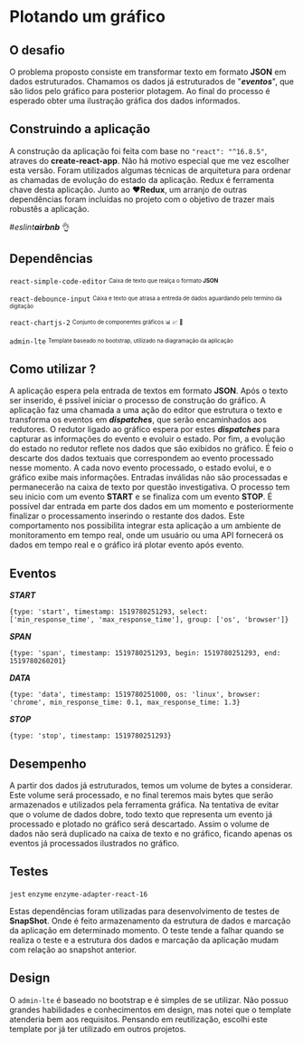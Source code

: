 # Plotando um gráfico

## O desafio

O problema proposto consiste em transformar texto em formato **JSON** em dados estruturados.
Chamamos os dados já estruturados de "***eventos***", que são lidos pelo gráfico para posterior plotagem. Ao final do processo é esperado obter uma ilustração gráfica dos dados informados.

## Construindo a aplicação

A construção da aplicação foi feita com base no `"react": "^16.8.5"`, atraves do **create-react-app**. Não há motivo especial que me vez escolher esta versão. Foram utilizados algumas técnicas de arquitetura para ordenar as chamadas de evolução do estado da aplicação. Redux é ferramenta chave desta aplicação.
Junto ao :heart:**Redux**, um arranjo de outras dependências foram incluídas no projeto com o objetivo de trazer mais robustês a aplicação.

#*eslint****airbnb*** :ok_hand:

## Dependências

`react-simple-code-editor`
 <sub><sup>Caixa de texto que realça o formato **JSON**</sup></sub>

`react-debounce-input`
 <sub><sup>Caixa e texto que atrasa a entreda de dados aguardando pelo termino da digitação</sup></sub>


 `react-chartjs-2`
 <sub><sup>Conjunto de componentes gráficos :bar_chart: :chart_with_upwards_trend: :pizza:</sup></sub>


 `admin-lte`
 <sub><sup>Template baseado no bootstrap, utilizado na diagramação da aplicação</sup></sub>

## Como utilizar ?

A aplicação espera pela entrada de textos em formato **JSON**. Após o texto ser inserido, é pssível iniciar o processo de construção do gráfico. A aplicação faz uma chamada a uma ação do editor que estrutura o texto e transforma os eventos em ***dispatches***, que serão encaminhados aos redutores. O redutor ligado ao gráfico espera por estes ***dispatches*** para capturar as informações do evento e evoluir o estado. Por fim, a evolução do estado no redutor reflete nos dados que são exibidos no gráfico. É feio o descarte dos dados textuais que correspondem ao evento processado nesse momento.
A cada novo evento processado, o estado evolui, e o gráfico exibe mais informações.
Entradas inválidas não são processadas e permanecerão na caixa de texto por questão investigativa. O processo tem seu inicio com um evento **START** e se finaliza com um evento **STOP**. É possível dar entrada em parte dos dados em um momento e posteriormente finalizar o processamento inserindo o restante dos dados. Este comportamento nos possibilita integrar esta aplicação a um ambiente de monitoramento em tempo real, onde um usuário ou uma API fornecerá os dados em tempo real e o gráfico irá plotar evento após evento.

## Eventos

***START***

    {type: 'start', timestamp: 1519780251293, select: ['min_response_time', 'max_response_time'], group: ['os', 'browser']}

***SPAN***

    {type: 'span', timestamp: 1519780251293, begin: 1519780251293, end: 1519780260201}

***DATA***

    {type: 'data', timestamp: 1519780251000, os: 'linux', browser: 'chrome', min_response_time: 0.1, max_response_time: 1.3}

 ***STOP***

    {type: 'stop', timestamp: 1519780251293}



## Desempenho

A partir dos dados já estruturados, temos um volume de bytes a considerar. Este volume será processado, e no final teremos mais bytes que serão armazenados e utilizados pela ferramenta gráfica. Na tentativa de evitar que o volume de dados dobre, todo texto que representa um evento já processado e plotado no gráfico será descartado. Assim o volume de dados não será duplicado na caixa de texto e no gráfico, ficando apenas os eventos já processados ilustrados no gráfico.

## Testes

`jest` `enzyme` `enzyme-adapter-react-16`

Estas dependências foram utilizadas para desenvolvimento de testes de **SnapShot**.
Onde é feito armazenamento da estrutura de dados e marcação da aplicação em determinado momento. O teste tende a falhar quando se realiza o teste e a estrutura dos dados e marcação da aplicação mudam com relação ao snapshot anterior.

## Design

O `admin-lte` é baseado no bootstrap e é simples de se utilizar. Não possuo grandes habilidades e conhecimentos em design, mas notei que o template atenderia bem aos requisitos. Pensando em reutilização, escolhi este template por já ter utilizado em outros projetos.

